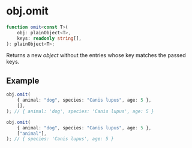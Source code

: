 # obj.omit

```ts
function omit<const T>(
    obj: plainObject<T>,
    keys: readonly string[],
): plainObject<T>;
```

Returns a new _object_ without the entries whose key matches the passed keys.

## Example

```ts
obj.omit(
    { animal: "dog", species: "Canis lupus", age: 5 },
    [],
); // { animal: 'dog', species: 'Canis lupus', age: 5 }
```

```ts
obj.omit(
    { animal: "dog", species: "Canis lupus", age: 5 },
    ["animal"],
); // { species: 'Canis lupus', age: 5 }
```
